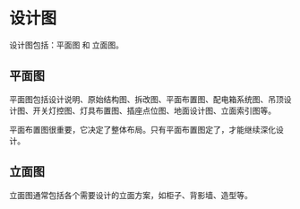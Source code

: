 # 设计图
设计图包括：平面图 和 立面图。

## 平面图
平面图包括设计说明、原始结构图、拆改图、平面布置图、配电箱系统图、吊顶设计图、开关灯控图、灯具布置图、插座点位图、地面设计图、立面索引图等。

平面布置图很重要，它决定了整体布局。只有平面布置图定了，才能继续深化设计。

## 立面图
立面图通常包括各个需要设计的立面方案，如柜子、背影墙、造型等。


